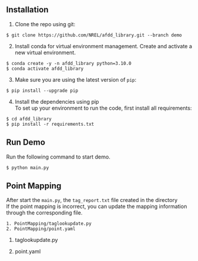 ## Installation

1. Clone the repo using git:
```
$ git clone https://github.com/NREL/afdd_library.git --branch demo
```
2. Install conda for virtual environment management. Create and activate a new virtual environment.
```
$ conda create -y -n afdd_library python=3.10.0
$ conda activate afdd_library
```

3. Make sure you are using the latest version of `pip`:
```
$ pip install --upgrade pip
```

4. Install the dependencies using pip\
To set up your environment to run the code, first install all requirements:
```
$ cd afdd_library
$ pip install -r requirements.txt
```

## Run Demo

Run the following command to start demo.
```
$ python main.py
```

## Point Mapping

After start the `main.py`, the `tag_report.txt` file created in the directory\
If the point mapping is incorrect, you can update the mapping information through the corresponding file.
```
1. PointMapping/taglookupdate.py
2. PointMapping/point.yaml
```

1. taglookupdate.py
   
3. point.yaml
